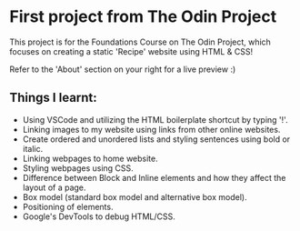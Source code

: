 # First project from The Odin Project

This project is for the Foundations Course on The Odin Project, which focuses on creating a static 'Recipe' website using HTML & CSS!

Refer to the 'About' section on your right for a live preview :)

## Things I learnt:
- Using VSCode and utilizing the HTML boilerplate shortcut by typing '!'.
- Linking images to my website using links from other online websites.
- Create ordered and unordered lists and styling sentences using bold or italic.
- Linking webpages to home website.
- Styling webpages using CSS.
- Difference between Block and Inline elements and how they affect the layout of a page.
- Box model (standard box model and alternative box model).
- Positioning of elements.
- Google's DevTools to debug HTML/CSS.
